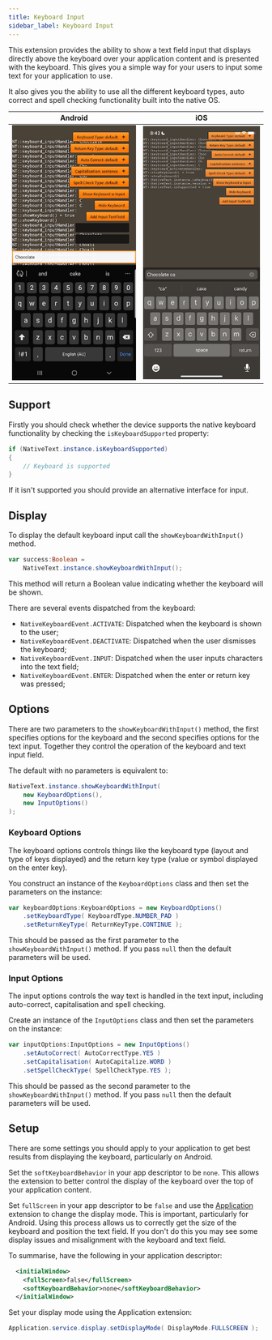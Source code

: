 ```yaml
---
title: Keyboard Input
sidebar_label: Keyboard Input
---
```


This extension provides the ability to show a text field input that displays directly above the keyboard over your application content and is presented with the keyboard. This gives you a simple way for your users to input some text for your application to use.

It also gives you the ability to use all the different keyboard types, auto correct and spell checking functionality built into the native OS. 

| Android | iOS |
| --- | --- |
| ![](images/showkeyboardinput_android.jpg) | ![](images/showkeyboardinput_ios.png) |


## Support 

Firstly you should check whether the device supports the native keyboard functionality by checking the `isKeyboardSupported` property:

```actionscript
if (NativeText.instance.isKeyboardSupported)
{
    // Keyboard is supported
}
```

If it isn't supported you should provide an alternative interface for input.


## Display

To display the default keyboard input call the `showKeyboardWithInput()` method.

```actionscript
var success:Boolean = 
    NativeText.instance.showKeyboardWithInput();
```

This method will return a Boolean value indicating whether the keyboard will be shown.

There are several events dispatched from the keyboard:
- `NativeKeyboardEvent.ACTIVATE`: Dispatched when the keyboard is shown to the user;
- `NativeKeyboardEvent.DEACTIVATE`: Dispatched when the user dismisses the keyboard;
- `NativeKeyboardEvent.INPUT`: Dispatched when the user inputs characters into the text field;
- `NativeKeyboardEvent.ENTER`: Dispatched when the enter or return key was pressed;


## Options

There are two parameters to the `showKeyboardWithInput()` method, the first specifies options for the keyboard and the second specifies options for the text input. Together they control the operation of the keyboard and text input field.

The default with no parameters is equivalent to:

```actionscript
NativeText.instance.showKeyboardWithInput(
    new KeyboardOptions(),
    new InputOptions()
);
```


### Keyboard Options

The keyboard options controls things like the keyboard type (layout and type of keys displayed) and the return key type (value or symbol displayed on the enter key).

You construct an instance of the `KeyboardOptions` class and then set the parameters on the instance:

```actionscript
var keyboardOptions:KeyboardOptions = new KeyboardOptions()
    .setKeyboardType( KeyboardType.NUMBER_PAD )
    .setReturnKeyType( ReturnKeyType.CONTINUE );
```

This should be passed as the first parameter to the `showKeyboardWithInput()` method. If you pass `null` then the default parameters will be used.


### Input Options 

The input options controls the way text is handled in the text input, including auto-correct, capitalisation and spell checking. 

Create an instance of the `InputOptions` class and then set the parameters on the instance:

```actionscript
var inputOptions:InputOptions = new InputOptions()
    .setAutoCorrect( AutoCorrectType.YES )
    .setCapitalisation( AutoCapitalize.WORD )
    .setSpellCheckType( SpellCheckType.YES );
```

This should be passed as the second parameter to the `showKeyboardWithInput()` method. If you pass `null` then the default parameters will be used.



## Setup

There are some settings you should apply to your application to get best results from displaying the keyboard, particularly on Android.

Set the `softKeyboardBehavior` in your app descriptor to be `none`. This allows the extension to better control the display of the keyboard over the top of your application content.

Set `fullScreen` in your app descriptor to be `false` and use the [Application](https://airnativeextensions.com/extension/com.distriqt.Application) extension to change the display mode. This is important, particularly for Android. Using this process allows us to correctly get the size of the keyboard and position the text field. If you don't do this you may see some display issues and misalignment with the keyboard and text field. 


To summarise, have the following in your application descriptor:

```xml
  <initialWindow>
    <fullScreen>false</fullScreen>
    <softKeyboardBehavior>none</softKeyboardBehavior>
  </initialWindow>
```

Set your display mode using the Application extension: 


```actionscript
Application.service.display.setDisplayMode( DisplayMode.FULLSCREEN );
```


